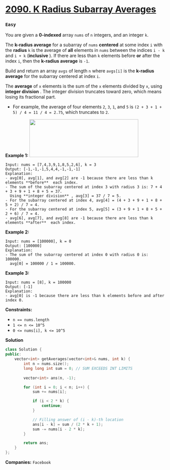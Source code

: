 # [2090. K Radius Subarray Averages](https://leetcode.com/problems/k-radius-subarray-averages/)
### `Easy`
You are given a **0-indexed**  array `nums` of `n` integers, and an integer `k`.

The **k-radius average**  for a subarray of `nums` **centered**  at some index `i` with the **radius**  `k` is the average of **all**  elements in `nums` between the indices `i - k` and `i + k` (**inclusive** ). If there are less than `k` elements before **or**  after the index `i`, then the **k-radius average**  is `-1`.

Build and return an array `avgs` of length `n` where `avgs[i]` is the **k-radius average**  for the subarray centered at index `i`.

The **average**  of `x` elements is the sum of the `x` elements divided by `x`, using **integer division** . The integer division truncates toward zero, which means losing its fractional part.

- For example, the average of four elements `2`, `3`, `1`, and `5` is `(2 + 3 + 1 + 5) / 4 = 11 / 4 = 2.75`, which truncates to `2`.

**Example 1:** 
<img alt="" src="https://assets.leetcode.com/uploads/2021/11/07/eg1.png" style="width: 343px; height: 119px;">

```
Input: nums = [7,4,3,9,1,8,5,2,6], k = 3
Output: [-1,-1,-1,5,4,4,-1,-1,-1]
Explanation:
- avg[0], avg[1], and avg[2] are -1 because there are less than k elements **before**  each index.
- The sum of the subarray centered at index 3 with radius 3 is: 7 + 4 + 3 + 9 + 1 + 8 + 5 = 37.
  Using **integer division** , avg[3] = 37 / 7 = 5.
- For the subarray centered at index 4, avg[4] = (4 + 3 + 9 + 1 + 8 + 5 + 2) / 7 = 4.
- For the subarray centered at index 5, avg[5] = (3 + 9 + 1 + 8 + 5 + 2 + 6) / 7 = 4.
- avg[6], avg[7], and avg[8] are -1 because there are less than k elements **after**  each index.
```

**Example 2:** 

```
Input: nums = [100000], k = 0
Output: [100000]
Explanation:
- The sum of the subarray centered at index 0 with radius 0 is: 100000.
  avg[0] = 100000 / 1 = 100000.
```

**Example 3:** 

```
Input: nums = [8], k = 100000
Output: [-1]
Explanation: 
- avg[0] is -1 because there are less than k elements before and after index 0.
```

**Constraints:** 

- `n == nums.length`
- `1 <= n <= 10^5`
- `0 <= nums[i], k <= 10^5`

**Solution**

```CPP
class Solution {
public:
    vector<int> getAverages(vector<int>& nums, int k) {
        int n = nums.size();
        long long int sum = 0; // SUM EXCEEDS INT LIMITS
        
        vector<int> ans(n, -1);

        for (int i = 0; i < n; i++) {
            sum += nums[i];

            if (i < 2 * k) {
                continue;
            }

            // Filling answer of (i - k)-th location
            ans[i - k] = sum / (2 * k + 1);
            sum -= nums[i - 2 * k];
        }

        return ans;
    }
};
```

**Companies:** `Facebook`